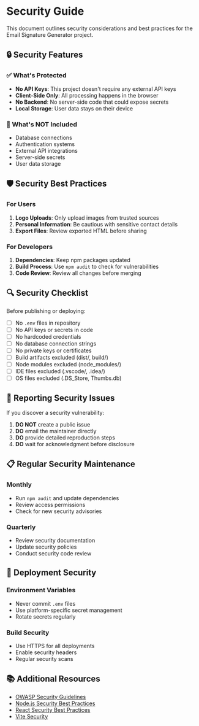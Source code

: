 # Security Guide

This document outlines security considerations and best practices for the Email Signature Generator project.

## 🔒 Security Features

### ✅ What's Protected
- **No API Keys**: This project doesn't require any external API keys
- **Client-Side Only**: All processing happens in the browser
- **No Backend**: No server-side code that could expose secrets
- **Local Storage**: User data stays on their device

### 🚫 What's NOT Included
- Database connections
- Authentication systems
- External API integrations
- Server-side secrets
- User data storage

## 🛡️ Security Best Practices

### For Users
1. **Logo Uploads**: Only upload images from trusted sources
2. **Personal Information**: Be cautious with sensitive contact details
3. **Export Files**: Review exported HTML before sharing

### For Developers
1. **Dependencies**: Keep npm packages updated
2. **Build Process**: Use `npm audit` to check for vulnerabilities
3. **Code Review**: Review all changes before merging

## 🔍 Security Checklist

Before publishing or deploying:

- [ ] No `.env` files in repository
- [ ] No API keys or secrets in code
- [ ] No hardcoded credentials
- [ ] No database connection strings
- [ ] No private keys or certificates
- [ ] Build artifacts excluded (dist/, build/)
- [ ] Node modules excluded (node_modules/)
- [ ] IDE files excluded (.vscode/, .idea/)
- [ ] OS files excluded (.DS_Store, Thumbs.db)

## 🚨 Reporting Security Issues

If you discover a security vulnerability:

1. **DO NOT** create a public issue
2. **DO** email the maintainer directly
3. **DO** provide detailed reproduction steps
4. **DO** wait for acknowledgment before disclosure

## 📋 Regular Security Maintenance

### Monthly
- Run `npm audit` and update dependencies
- Review access permissions
- Check for new security advisories

### Quarterly
- Review security documentation
- Update security policies
- Conduct security code review

## 🔐 Deployment Security

### Environment Variables
- Never commit `.env` files
- Use platform-specific secret management
- Rotate secrets regularly

### Build Security
- Use HTTPS for all deployments
- Enable security headers
- Regular security scans

## 📚 Additional Resources

- [OWASP Security Guidelines](https://owasp.org/)
- [Node.js Security Best Practices](https://nodejs.org/en/docs/guides/security/)
- [React Security Best Practices](https://reactjs.org/docs/security.html)
- [Vite Security](https://vitejs.dev/guide/security.html)


